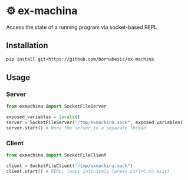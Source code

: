 # ⚙️ ex-machina
Access the state of a running program via socket-based REPL

## Installation
```sh
pip install git+https://github.com/bornabesic/ex-machina
```

## Usage

### Server
```python
from exmachina import SocketFileServer

exposed_variables = locals()
server = SocketFileServer("/tmp/exmachina.sock", exposed_variables)
server.start() # Runs the server in a separate thread
```

### Client
```python
from exmachina import SocketFileClient

client = SocketFileClient("/tmp/exmachina.sock")
client.start() # REPL; loops infinitely (press Ctrl+C to exit)
```
